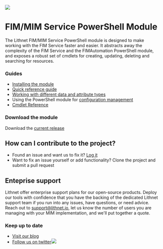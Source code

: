 ![](https://github.com/lithnet/resourcemanagement-powershell/wiki/images/logo-ex-small.png)
# FIM/MIM Service PowerShell Module
The Lithnet FIM/MIM Service PowerShell module is designed to make working with the FIM Service faster and easier. It abstracts away the complexity of the FIM Service and the FIMAutomation PowerShell module, and exposes a robust set of cmdlets for creating, updating, deleting and searching for resources.

### Guides
*   [Installing the module](https://github.com/lithnet/resourcemanagement-powershell/wiki/installing-the-module)
*   [Quick reference guide](https://github.com/lithnet/resourcemanagement-powershell/wiki/quick-reference-guide)
*   [Working with different data and attribute types](https://github.com/lithnet/resourcemanagement-powershell/wiki/working-with-different-data-and-attribute-types)
*   Using the PowerShell module for [configuration management](https://github.com/lithnet/resourcemanagement-powershell/wiki/configuration-management)
*   [Cmdlet Reference](https://github.com/lithnet/resourcemanagement-powershell/wiki/cmdlet-reference)

### Download the module
Download the [current release](https://github.com/lithnet/resourcemanagement-powershell/releases/)

## How can I contribute to the project?
* Found an issue and want us to fix it? [Log it](https://github.com/lithnet/resourcemanagement-powershell/issues)
* Want to fix an issue yourself or add functionality? Clone the project and submit a pull request

## Enteprise support
Lithnet offer enterprise support plans for our open-source products. Deploy our tools with confidence that you have the backing of the dedicated Lithnet support team if you run into any issues, have questions, or need advice. Reach out to support@lithnet.io, let us know the number of users you are managing with your MIM implementation, and we'll put together a quote.

### Keep up to date
*   [Visit our blog](http://blog.lithnet.io)
*   [Follow us on twitter](https://twitter.com/lithnet_io)![](http://twitter.com/favicon.ico)
